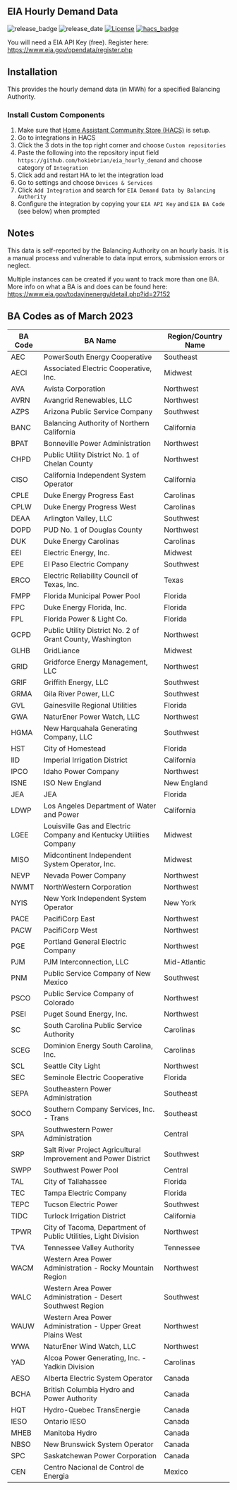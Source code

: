 ## EIA Hourly Demand Data

![release_badge](https://img.shields.io/github/v/release/hokiebrian/eia_hourly_demand?style=for-the-badge)
![release_date](https://img.shields.io/github/release-date/hokiebrian/eia_hourly_demand?style=for-the-badge)
[![License](https://img.shields.io/github/license/hokiebrian/eia_hourly_demand?style=for-the-badge)](https://opensource.org/licenses/Apache-2.0)
[![hacs_badge](https://img.shields.io/badge/HACS-Custom-orange.svg?style=for-the-badge)](https://github.com/custom-components/hacs)

You will need a EIA API Key (free). Register here: https://www.eia.gov/opendata/register.php

## Installation

This provides the hourly demand data (in MWh) for a specified Balancing Authority.

### Install Custom Components

1) Make sure that [Home Assistant Community Store (HACS)](https://github.com/custom-components/hacs) is setup.
2) Go to integrations in HACS
3) Click the 3 dots in the top right corner and choose `Custom repositories`
4) Paste the following into the repository input field `https://github.com/hokiebrian/eia_hourly_demand` and choose category of `Integration`
5) Click add and restart HA to let the integration load
6) Go to settings and choose `Devices & Services`
7) Click `Add Integration` and search for `EIA Demand Data by Balancing Authority`
8) Configure the integration by copying your `EIA API Key` and `EIA BA Code` (see below) when prompted

## Notes

This data is self-reported by the Balancing Authority on an hourly basis. It is a manual process and vulnerable to data input errors, submission errors or neglect.

Multiple instances can be created if you want to track more than one BA. More info on what a BA is and does can be found here: https://www.eia.gov/todayinenergy/detail.php?id=27152

## BA Codes as of March 2023

| BA Code | BA Name                                                            | Region/Country Name |
|---------|--------------------------------------------------------------------|---------------------|
| AEC     | PowerSouth Energy Cooperative                                      | Southeast           |
| AECI    | Associated Electric Cooperative, Inc.                              | Midwest             |
| AVA     | Avista Corporation                                                 | Northwest           |
| AVRN    | Avangrid Renewables, LLC                                           | Northwest           |
| AZPS    | Arizona Public Service Company                                     | Southwest           |
| BANC    | Balancing Authority of Northern California                         | California          |
| BPAT    | Bonneville Power Administration                                    | Northwest           |
| CHPD    | Public Utility District No. 1 of Chelan County                     | Northwest           |
| CISO    | California Independent System Operator                             | California          |
| CPLE    | Duke Energy Progress East                                          | Carolinas           |
| CPLW    | Duke Energy Progress West                                          | Carolinas           |
| DEAA    | Arlington Valley, LLC                                              | Southwest           |
| DOPD    | PUD No. 1 of Douglas County                                        | Northwest           |
| DUK     | Duke Energy Carolinas                                              | Carolinas           |
| EEI     | Electric Energy, Inc.                                              | Midwest             |
| EPE     | El Paso Electric Company                                           | Southwest           |
| ERCO    | Electric Reliability Council of Texas, Inc.                        | Texas               |
| FMPP    | Florida Municipal Power Pool                                       | Florida             |
| FPC     | Duke Energy Florida, Inc.                                          | Florida             |
| FPL     | Florida Power & Light Co.                                          | Florida             |
| GCPD    | Public Utility District No. 2 of Grant County, Washington          | Northwest           |
| GLHB    | GridLiance                                                         | Midwest             |
| GRID    | Gridforce Energy Management, LLC                                   | Northwest           |
| GRIF    | Griffith Energy, LLC                                               | Southwest           |
| GRMA    | Gila River Power, LLC                                              | Southwest           |
| GVL     | Gainesville Regional Utilities                                     | Florida             |
| GWA     | NaturEner Power Watch, LLC                                         | Northwest           |
| HGMA    | New Harquahala Generating Company, LLC                             | Southwest           |
| HST     | City of Homestead                                                  | Florida             |
| IID     | Imperial Irrigation District                                       | California          |
| IPCO    | Idaho Power Company                                                | Northwest           |
| ISNE    | ISO New England                                                    | New England         |
| JEA     | JEA                                                                | Florida             |
| LDWP    | Los Angeles Department of Water and Power                          | California          |
| LGEE    | Louisville Gas and Electric Company and Kentucky Utilities Company | Midwest             |
| MISO    | Midcontinent Independent System Operator, Inc.                     | Midwest             |
| NEVP    | Nevada Power Company                                               | Northwest           |
| NWMT    | NorthWestern Corporation                                           | Northwest           |
| NYIS    | New York Independent System Operator                               | New York            |
| PACE    | PacifiCorp East                                                    | Northwest           |
| PACW    | PacifiCorp West                                                    | Northwest           |
| PGE     | Portland General Electric Company                                  | Northwest           |
| PJM     | PJM Interconnection, LLC                                           | Mid-Atlantic        |
| PNM     | Public Service Company of New Mexico                               | Southwest           |
| PSCO    | Public Service Company of Colorado                                 | Northwest           |
| PSEI    | Puget Sound Energy, Inc.                                           | Northwest           |
| SC      | South Carolina Public Service Authority                            | Carolinas           |
| SCEG    | Dominion Energy South Carolina, Inc.                               | Carolinas           |
| SCL     | Seattle City Light                                                 | Northwest           |
| SEC     | Seminole Electric Cooperative                                      | Florida             |
| SEPA    | Southeastern Power Administration                                  | Southeast           |
| SOCO    | Southern Company Services, Inc. - Trans                            | Southeast           |
| SPA     | Southwestern Power Administration                                  | Central             |
| SRP     | Salt River Project Agricultural Improvement and Power District     | Southwest           |
| SWPP    | Southwest Power Pool                                               | Central             |
| TAL     | City of Tallahassee                                                | Florida             |
| TEC     | Tampa Electric Company                                             | Florida             |
| TEPC    | Tucson Electric Power                                              | Southwest           |
| TIDC    | Turlock Irrigation District                                        | California          |
| TPWR    | City of Tacoma, Department of Public Utilities, Light Division     | Northwest           |
| TVA     | Tennessee Valley Authority                                         | Tennessee           |
| WACM    | Western Area Power Administration - Rocky Mountain Region          | Northwest           |
| WALC    | Western Area Power Administration - Desert Southwest Region        | Southwest           |
| WAUW    | Western Area Power Administration - Upper Great Plains West        | Northwest           |
| WWA     | NaturEner Wind Watch, LLC                                          | Northwest           |
| YAD     | Alcoa Power Generating, Inc. - Yadkin Division                     | Carolinas           |
| AESO    | Alberta Electric System Operator                                   | Canada              |
| BCHA    | British Columbia Hydro and Power Authority                         | Canada              |
| HQT     | Hydro-Quebec TransEnergie                                          | Canada              |
| IESO    | Ontario IESO                                                       | Canada              |
| MHEB    | Manitoba Hydro                                                     | Canada              |
| NBSO    | New Brunswick System Operator                                      | Canada              |
| SPC     | Saskatchewan Power Corporation                                     | Canada              |
| CEN     | Centro Nacional de Control de Energia                              | Mexico              |

